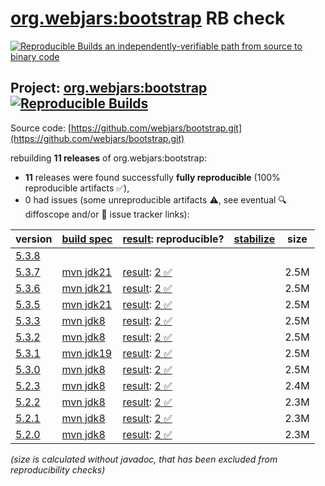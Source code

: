 [org.webjars:bootstrap](https://central.sonatype.com/artifact/org.webjars/bootstrap/versions) RB check
=======

[![Reproducible Builds](https://reproducible-builds.org/images/logos/rb.svg) an independently-verifiable path from source to binary code](https://reproducible-builds.org/)

## Project: [org.webjars:bootstrap](https://central.sonatype.com/artifact/org.webjars/bootstrap/versions) [![Reproducible Builds](https://img.shields.io/endpoint?url=https://raw.githubusercontent.com/jvm-repo-rebuild/reproducible-central/master/content/org/webjars/bootstrap/badge.json)](https://github.com/jvm-repo-rebuild/reproducible-central/blob/master/content/org/webjars/bootstrap/README.md)

Source code: [https://github.com/webjars/bootstrap.git](https://github.com/webjars/bootstrap.git)

rebuilding **11 releases** of org.webjars:bootstrap:
- **11** releases were found successfully **fully reproducible** (100% reproducible artifacts :white_check_mark:),
- 0 had issues (some unreproducible artifacts :warning:, see eventual :mag: diffoscope and/or :memo: issue tracker links):

| version | [build spec](/BUILDSPEC.md) | [result](https://reproducible-builds.org/docs/jvm/): reproducible? | [stabilize](https://github.com/google/oss-rebuild/blob/main/cmd/stabilize/README.md) | size |
| -- | --------- | ------ | ------ | -- |
| [5.3.8](https://central.sonatype.com/artifact/org.webjars/bootstrap/5.3.8/pom) | | | |
| [5.3.7](https://central.sonatype.com/artifact/org.webjars/bootstrap/5.3.7/pom) | [mvn jdk21](bootstrap-5.3.7.buildspec) | [result](bootstrap-5.3.7.buildinfo): [2 :white_check_mark: ](bootstrap-5.3.7.buildcompare) | | 2.5M |
| [5.3.6](https://central.sonatype.com/artifact/org.webjars/bootstrap/5.3.6/pom) | [mvn jdk21](bootstrap-5.3.6.buildspec) | [result](bootstrap-5.3.6.buildinfo): [2 :white_check_mark: ](bootstrap-5.3.6.buildcompare) | | 2.5M |
| [5.3.5](https://central.sonatype.com/artifact/org.webjars/bootstrap/5.3.5/pom) | [mvn jdk21](bootstrap-5.3.5.buildspec) | [result](bootstrap-5.3.5.buildinfo): [2 :white_check_mark: ](bootstrap-5.3.5.buildcompare) | | 2.5M |
| [5.3.3](https://central.sonatype.com/artifact/org.webjars/bootstrap/5.3.3/pom) | [mvn jdk8](bootstrap-5.3.3.buildspec) | [result](bootstrap-5.3.3.buildinfo): [2 :white_check_mark: ](bootstrap-5.3.3.buildcompare) | | 2.5M |
| [5.3.2](https://central.sonatype.com/artifact/org.webjars/bootstrap/5.3.2/pom) | [mvn jdk8](bootstrap-5.3.2.buildspec) | [result](bootstrap-5.3.2.buildinfo): [2 :white_check_mark: ](bootstrap-5.3.2.buildcompare) | | 2.5M |
| [5.3.1](https://central.sonatype.com/artifact/org.webjars/bootstrap/5.3.1/pom) | [mvn jdk19](bootstrap-5.3.1.buildspec) | [result](bootstrap-5.3.1.buildinfo): [2 :white_check_mark: ](bootstrap-5.3.1.buildcompare) | | 2.5M |
| [5.3.0](https://central.sonatype.com/artifact/org.webjars/bootstrap/5.3.0/pom) | [mvn jdk8](bootstrap-5.3.0.buildspec) | [result](bootstrap-5.3.0.buildinfo): [2 :white_check_mark: ](bootstrap-5.3.0.buildcompare) | | 2.5M |
| [5.2.3](https://central.sonatype.com/artifact/org.webjars/bootstrap/5.2.3/pom) | [mvn jdk8](bootstrap-5.2.3.buildspec) | [result](bootstrap-5.2.3.buildinfo): [2 :white_check_mark: ](bootstrap-5.2.3.buildcompare) | | 2.4M |
| [5.2.2](https://central.sonatype.com/artifact/org.webjars/bootstrap/5.2.2/pom) | [mvn jdk8](bootstrap-5.2.2.buildspec) | [result](bootstrap-5.2.2.buildinfo): [2 :white_check_mark: ](bootstrap-5.2.2.buildcompare) | | 2.3M |
| [5.2.1](https://central.sonatype.com/artifact/org.webjars/bootstrap/5.2.1/pom) | [mvn jdk8](bootstrap-5.2.1.buildspec) | [result](bootstrap-5.2.1.buildinfo): [2 :white_check_mark: ](bootstrap-5.2.1.buildcompare) | | 2.3M |
| [5.2.0](https://central.sonatype.com/artifact/org.webjars/bootstrap/5.2.0/pom) | [mvn jdk8](bootstrap-5.2.0.buildspec) | [result](bootstrap-5.2.0.buildinfo): [2 :white_check_mark: ](bootstrap-5.2.0.buildcompare) | | 2.3M |

<i>(size is calculated without javadoc, that has been excluded from reproducibility checks)</i>
